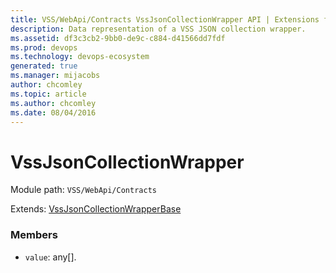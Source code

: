 ```yaml
---
title: VSS/WebApi/Contracts VssJsonCollectionWrapper API | Extensions for Azure DevOps Services
description: Data representation of a VSS JSON collection wrapper.
ms.assetid: df3c3cb2-9bb0-de9c-c884-d41566dd7fdf
ms.prod: devops
ms.technology: devops-ecosystem
generated: true
ms.manager: mijacobs
author: chcomley
ms.topic: article
ms.author: chcomley
ms.date: 08/04/2016
---
```


# VssJsonCollectionWrapper

Module path: `VSS/WebApi/Contracts`

Extends: [VssJsonCollectionWrapperBase](../../../VSS/WebApi/Contracts/VssJsonCollectionWrapperBase.md)

### Members

* `value`: any[]. 

